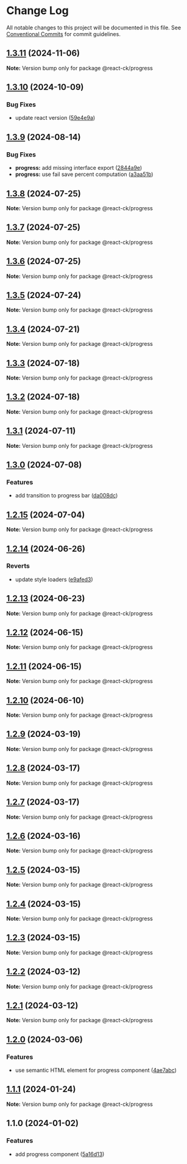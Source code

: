 # Change Log

All notable changes to this project will be documented in this file.
See [Conventional Commits](https://conventionalcommits.org) for commit guidelines.

## [1.3.11](https://github.com/abelflopes/react-ck/compare/@react-ck/progress@1.3.10...@react-ck/progress@1.3.11) (2024-11-06)

**Note:** Version bump only for package @react-ck/progress





## [1.3.10](https://github.com/abelflopes/react-ck/compare/@react-ck/progress@1.3.9...@react-ck/progress@1.3.10) (2024-10-09)


### Bug Fixes

* update react version ([59e4e9a](https://github.com/abelflopes/react-ck/commit/59e4e9afa979d29efdc793f3441ed528971844ca))



## [1.3.9](https://github.com/abelflopes/react-ck/compare/@react-ck/progress@1.3.8...@react-ck/progress@1.3.9) (2024-08-14)


### Bug Fixes

* **progress:** add missing interface export ([2844a9e](https://github.com/abelflopes/react-ck/commit/2844a9e2b43cdac7f4c50672977a3bd4b8d6b0f3))
* **progress:** use fail save percent computation ([a3aa51b](https://github.com/abelflopes/react-ck/commit/a3aa51b95ebeed6bfc6b1ba90bb24205daf4cbf7))



## [1.3.8](https://github.com/abelflopes/react-ck/compare/@react-ck/progress@1.3.7...@react-ck/progress@1.3.8) (2024-07-25)

**Note:** Version bump only for package @react-ck/progress





## [1.3.7](https://github.com/abelflopes/react-ck/compare/@react-ck/progress@1.3.6...@react-ck/progress@1.3.7) (2024-07-25)

**Note:** Version bump only for package @react-ck/progress





## [1.3.6](https://github.com/abelflopes/react-ck/compare/@react-ck/progress@1.3.5...@react-ck/progress@1.3.6) (2024-07-25)

**Note:** Version bump only for package @react-ck/progress





## [1.3.5](https://github.com/abelflopes/react-ck/compare/@react-ck/progress@1.3.4...@react-ck/progress@1.3.5) (2024-07-24)

**Note:** Version bump only for package @react-ck/progress





## [1.3.4](https://github.com/abelflopes/react-ck/compare/@react-ck/progress@1.3.3...@react-ck/progress@1.3.4) (2024-07-21)

**Note:** Version bump only for package @react-ck/progress





## [1.3.3](https://github.com/abelflopes/react-ck/compare/@react-ck/progress@1.3.2...@react-ck/progress@1.3.3) (2024-07-18)

**Note:** Version bump only for package @react-ck/progress





## [1.3.2](https://github.com/abelflopes/react-ck/compare/@react-ck/progress@1.3.1...@react-ck/progress@1.3.2) (2024-07-18)

**Note:** Version bump only for package @react-ck/progress





## [1.3.1](https://github.com/abelflopes/react-ck/compare/@react-ck/progress@1.3.0...@react-ck/progress@1.3.1) (2024-07-11)

**Note:** Version bump only for package @react-ck/progress





## [1.3.0](https://github.com/abelflopes/react-ck/compare/@react-ck/progress@1.2.15...@react-ck/progress@1.3.0) (2024-07-08)


### Features

* add transition to progress bar ([da008dc](https://github.com/abelflopes/react-ck/commit/da008dc4c4930cd4a71060d7be45366153bb4ad3))



## [1.2.15](https://github.com/abelflopes/react-ck/compare/@react-ck/progress@1.2.14...@react-ck/progress@1.2.15) (2024-07-04)

**Note:** Version bump only for package @react-ck/progress





## [1.2.14](https://github.com/abelflopes/react-ck/compare/@react-ck/progress@1.2.13...@react-ck/progress@1.2.14) (2024-06-26)


### Reverts

* update style loaders ([e9afed3](https://github.com/abelflopes/react-ck/commit/e9afed309e7893e95b4b02cceb7e9636670740b8))



## [1.2.13](https://github.com/abelflopes/react-ck/compare/@react-ck/progress@1.2.12...@react-ck/progress@1.2.13) (2024-06-23)

**Note:** Version bump only for package @react-ck/progress





## [1.2.12](https://github.com/abelflopes/react-ck/compare/@react-ck/progress@1.2.11...@react-ck/progress@1.2.12) (2024-06-15)

**Note:** Version bump only for package @react-ck/progress





## [1.2.11](https://github.com/abelflopes/react-ck/compare/@react-ck/progress@1.2.10...@react-ck/progress@1.2.11) (2024-06-15)

**Note:** Version bump only for package @react-ck/progress





## [1.2.10](https://github.com/abelflopes/react-ck/compare/@react-ck/progress@1.2.9...@react-ck/progress@1.2.10) (2024-06-10)

**Note:** Version bump only for package @react-ck/progress





## [1.2.9](https://github.com/abelflopes/react-ck/compare/@react-ck/progress@1.2.8...@react-ck/progress@1.2.9) (2024-03-19)

**Note:** Version bump only for package @react-ck/progress





## [1.2.8](https://github.com/abelflopes/react-ck/compare/@react-ck/progress@1.2.7...@react-ck/progress@1.2.8) (2024-03-17)

**Note:** Version bump only for package @react-ck/progress





## [1.2.7](https://github.com/abelflopes/react-ck/compare/@react-ck/progress@1.2.6...@react-ck/progress@1.2.7) (2024-03-17)

**Note:** Version bump only for package @react-ck/progress





## [1.2.6](https://github.com/abelflopes/react-ck/compare/@react-ck/progress@1.2.5...@react-ck/progress@1.2.6) (2024-03-16)

**Note:** Version bump only for package @react-ck/progress





## [1.2.5](https://github.com/abelflopes/react-ck/compare/@react-ck/progress@1.2.4...@react-ck/progress@1.2.5) (2024-03-15)

**Note:** Version bump only for package @react-ck/progress





## [1.2.4](https://github.com/abelflopes/react-ck/compare/@react-ck/progress@1.2.3...@react-ck/progress@1.2.4) (2024-03-15)

**Note:** Version bump only for package @react-ck/progress





## [1.2.3](https://github.com/abelflopes/react-ck/compare/@react-ck/progress@1.2.2...@react-ck/progress@1.2.3) (2024-03-15)

**Note:** Version bump only for package @react-ck/progress





## [1.2.2](https://github.com/abelflopes/react-ck/compare/@react-ck/progress@1.2.1...@react-ck/progress@1.2.2) (2024-03-12)

**Note:** Version bump only for package @react-ck/progress





## [1.2.1](https://github.com/abelflopes/react-ck/compare/@react-ck/progress@1.2.0...@react-ck/progress@1.2.1) (2024-03-12)

**Note:** Version bump only for package @react-ck/progress





## [1.2.0](https://github.com/abelflopes/react-ck/compare/@react-ck/progress@1.1.1...@react-ck/progress@1.2.0) (2024-03-06)


### Features

* use semantic HTML element for progress component ([4ae7abc](https://github.com/abelflopes/react-ck/commit/4ae7abcb202e6a3fd21a359c7a2fc326f4224cfd))



## [1.1.1](https://github.com/abelflopes/react-ck/compare/@react-ck/progress@1.1.0...@react-ck/progress@1.1.1) (2024-01-24)

**Note:** Version bump only for package @react-ck/progress





## 1.1.0 (2024-01-02)


### Features

* add progress component ([5a16d13](https://github.com/abelflopes/react-ck/commit/5a16d1325b71616cc7e24973e76ada26ce58720d))
